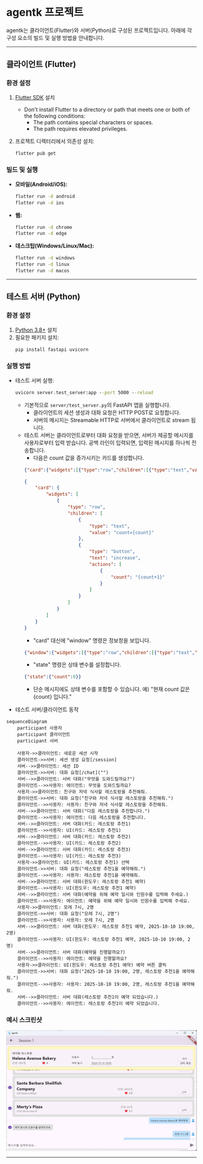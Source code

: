 # agentk 프로젝트

agentk는 클라이언트(Flutter)와 서버(Python)로 구성된 프로젝트입니다. 아래에 각 구성 요소의 빌드 및 실행 방법을 안내합니다.

---

## 클라이언트 (Flutter)

### 환경 설정
1. [Flutter SDK](https://docs.flutter.dev/get-started/install) 설치
    * Don't install Flutter to a directory or path that meets one or both of the following conditions:
        - The path contains special characters or spaces.
        - The path requires elevated privileges.

2. 프로젝트 디렉터리에서 의존성 설치:
	 ```cmd
	 flutter pub get
	 ```

### 빌드 및 실행
- **모바일(Android/iOS):**
	```cmd
	flutter run -d android
    flutter run -d ios
	```
- **웹:**
	```cmd
	flutter run -d chrome
    flutter run -d edge
	```
- **데스크탑(Windows/Linux/Mac):**
	```cmd
	flutter run -d windows
	flutter run -d linux
	flutter run -d macos
	```
---

## 테스트 서버 (Python)

### 환경 설정
1. [Python 3.8+](https://www.python.org/downloads/) 설치
2. 필요한 패키지 설치:
	 ```cmd
	 pip install fastapi uvicorn
	 ```

### 실행 방법
- 테스트 서버 실행:
	```cmd
	uvicorn server.test_server:app --port 5000 --reload
	```
	- 기본적으로 `server/test_server.py`의 FastAPI 앱을 실행합니다.
        - 클라이언트의 세션 생성과 대화 요청은 HTTP POST로 요청합니다.
        - 서버의 메시지는 Streamable HTTP로 서버에서 클라이언트로 stream 됩니다.
    - 테스트 서버는 클라이언트로부터 대화 요청을 받으면, 서버가 제공할 메시지를 사용자로부터 입력 받습니다. 공백 라인이 입력되면, 입력된 메시지를 하나씩 전송합니다.
        - 다음은 count 값을 증가시키는 카드를 생성합니다.
        ```json
        {"card":{"widgets":[{"type":"row","children":[{"type":"text","value":"count={count}"},{"type":"button","text":"increase","actions":[{"count":"{count+1}"}]}]}]}}
        ```
        ```json
        {
            "card": {
                "widgets": [
                    {
                        "type": "row",
                        "children": [
                            {
                                "type": "text",
                                "value": "count={count}"
                            },
                            {
                                "type": "button",
                                "text": "increase",
                                "actions": [
                                    {
                                        "count": "{count+1}"
                                    }
                                ]
                            }
                        ]
                    }
                ]
            }
        }
        ```
        - "card" 대신에 "window" 명령은 정보창을 보입니다.
        ```json
        {"window":{"widgets":[{"type":"row","children":[{"type":"text","value":"count={count}"},{"type":"button","text":"increase","actions":[{"count":"{count+1}"}]}]}]}}
        ```
        - "state" 명령은 상태 변수를 설정합니다.
        ```json
        {"state":{"count":0}}
        ```
        - 단순 메시지에도 상태 변수를 포함할 수 있습니다. 예) "현재 count 값은 {count} 입니다."


- 테스트 서버/클라이언트 동작
```mermaid
sequenceDiagram
    participant 사용자
    participant 클라이언트
    participant 서버

    사용자->>클라이언트: 새로운 세션 시작
    클라이언트->>서버: 세션 생성 요청[/session]
    서버-->>클라이언트: 세션 ID
    클라이언트->>서버: 대화 요청[/chat]("")
    서버-->>클라이언트: 서버 대화("무엇을 도와드릴까요?")
    클라이언트-->>사용자: 에이전트: 무엇을 도와드릴까요?
    사용자->>클라이언트: 친구와 저녁 식사할 레스토랑을 추천해줘.
    클라이언트->>서버: 대화 요청("친구와 저녁 식사할 레스토랑을 추천해줘.")
    클라이언트-->>사용자: 사용자: 친구와 저녁 식사할 레스토랑을 추천해줘.
    서버-->>클라이언트: 서버 대화("다음 레스토랑을 추천합니다.")
    클라이언트-->>사용자: 에이전트: 다음 레스토랑을 추천합니다.
    서버-->>클라이언트: 서버 대화(카드: 레스토랑 추천1)
    클라이언트-->>사용자: UI(카드: 레스토랑 추천1)
    서버-->>클라이언트: 서버 대화(카드: 레스토랑 추천2)
    클라이언트-->>사용자: UI(카드: 레스토랑 추천2)
    서버-->>클라이언트: 서버 대화(카드: 레스토랑 추천3)
    클라이언트-->>사용자: UI(카드: 레스토랑 추천3)
    사용자->>클라이언트: UI(카드: 레스토랑 추천1) 선택
    클라이언트->>서버: 대화 요청("레스토랑 추천1을 예약해줘.")
    클라이언트-->>사용자: 사용자: 레스토랑 추천1을 예약해줘.
    서버-->>클라이언트: 서버 대화(윈도우: 레스토랑 추천1 예약)
    클라이언트-->>사용자: UI(윈도우: 레스토랑 추천1 예약)
    서버-->>클라이언트: 서버 대화(예약을 위해 예약 일시와 인원수를 입력해 주세요.)
    클라이언트-->>사용자: 에이전트: 예약을 위해 예약 일시와 인원수를 입력해 주세요.
    사용자->>클라이언트: 모레 7시, 2명
    클라이언트->>서버: 대화 요청("모레 7시, 2명")
    클라이언트-->>사용자: 사용자: 모레 7시, 2명
    서버-->>클라이언트: 서버 대화(윈도우: 레스토랑 추천1 예약, 2025-10-10 19:00, 2명)
    클라이언트-->>사용자: UI(윈도우: 레스토랑 추천1 예약, 2025-10-10 19:00, 2명)
    서버-->>클라이언트: 서버 대화(예약을 진행할까요?)
    클라이언트-->>사용자: 에이전트: 예약을 진행할까요?
    사용자->>클라이언트: UI(윈도우: 레스토랑 추천1 예약) 예약 버튼 클릭
    클라이언트->>서버: 대화 요청("2025-10-10 19:00, 2명, 레스토랑 추천1을 예약해줘.")
    클라이언트-->>사용자: 사용자: 2025-10-10 19:00, 2명, 레스토랑 추천1을 예약해줘.
    서버-->>클라이언트: 서버 대화(레스토랑 추천1이 예약 되었습니다.)
    클라이언트-->>사용자: 에이전트: 레스토랑 추천1이 예약 되었습니다.
```


### 예시 스크린샷

![agentk 대화 예시](snapshot1.jpg)

---
